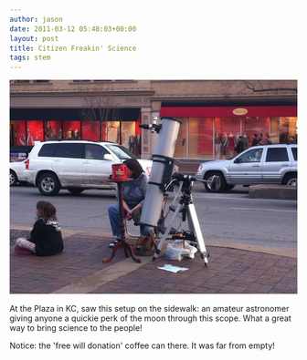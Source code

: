 ```yaml
---
author: jason
date: 2011-03-12 05:48:03+00:00
layout: post
title: Citizen Freakin' Science
tags: stem
---
```


![P741](/assets/images/p741.jpg.scaled1000.jpg)

At the Plaza in KC, saw this setup on the sidewalk: an amateur astronomer giving anyone a quickie perk of the moon through this scope.  What a great way to bring science to the people!

Notice: the 'free will donation' coffee can there.  It was far from empty!
